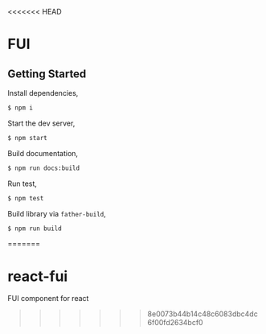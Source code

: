 <<<<<<< HEAD
# FUI

## Getting Started

Install dependencies,

```bash
$ npm i
```

Start the dev server,

```bash
$ npm start
```

Build documentation,

```bash
$ npm run docs:build
```

Run test,

```bash
$ npm test
```

Build library via `father-build`,

```bash
$ npm run build
```
=======
# react-fui
FUI component for react
>>>>>>> 8e0073b44b14c48c6083dbc4dc6f00fd2634bcf0
